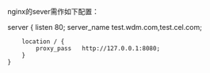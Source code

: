 nginx的sever需作如下配置：

server {
        listen       80;
        server_name test.wdm.com,test.cel.com;

        location / {
            proxy_pass   http://127.0.0.1:8080;
        }
    }
